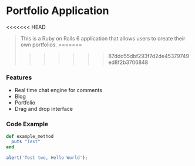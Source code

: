 # Portfolio Application
<<<<<<< HEAD

> This is a Ruby on Rails 6 application that allows users to create their own portfolios.
=======
>>>>>>> 87ddd55dbf293f7d2de45379749ed8f2b3706848

### Features

- Real time chat engine for comments
- Blog
- Portfolio
- Drag and drop interface

### Code Example

```ruby
def example_method
  puts "Test"
end
```

```javascript
alert('Test two, Hello World');
```